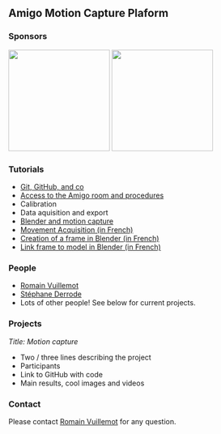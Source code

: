 ## Amigo Motion Capture Plaform




### Sponsors


<img src="http://www.auvergnerhonealpes.fr/uploads/Image/a5/IMF_100/GAB_CRRAA/1378_360_logo-officiel-400-px.png" style="width: 200px;"> <img src="http://www.ec-lyon.fr/sites/all/themes/zen_ecl_www/logo.svg" style="width: 200px;">



### Tutorials

* [Git, GitHub, and co](/tutorials/basics.html)
* [Access to the Amigo room and procedures](/tutorials/procedures.html)
* Calibration
* Data aquisition and export
* [Blender and motion capture](/tutorials/blender.html)
* [Movement Acquisition (in French)](tutorials/acquisition_mouvements.html)
* [Creation of a frame in Blender (in French)](tutorials/creation_armature.html)
* [Link frame to model in Blender (in French)](tutorials/liaison_armature_modele.html)

### People

* [Romain Vuillemot](http://romain.vuillemot.net/)
* [Stéphane Derrode](http://perso.ec-lyon.fr/derrode.stephane/)
* Lots of other people! See below for current projects.

### Projects


*Title: Motion capture*

* Two / three lines describing the project
* Participants
* Link to GitHub with code
* Main results, cool images and videos

### Contact

Please contact <a href="mailto:romain.vuillemot@gmail.com">Romain Vuillemot</a> for any question.